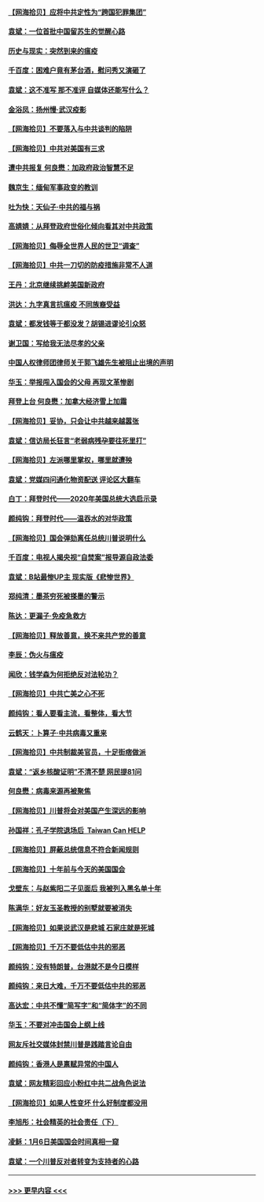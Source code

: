 #### [【网海拾贝】应将中共定性为“跨国犯罪集团”](../pages/nsc993/n12740430.md?t=02091401) 
#### [袁斌：一位首批中国留苏生的觉醒心路](../pages/nsc993/n12740396.md?t=02091401) 
#### [历史与现实：突然到来的瘟疫](../pages/nsc993/n12738507.md?t=02091401) 
#### [千百度：困难户竟有茅台酒，慰问秀又演砸了](../pages/nsc993/n12738362.md?t=02091401) 
#### [袁斌：这不准写 那不准评 自媒体还能写什么？](../pages/nsc993/n12737833.md?t=02091401) 
#### [金浴凤：扬州慢‧武汉疫影](../pages/nsc993/n12737248.md?t=02091401) 
#### [【网海拾贝】不要落入与中共谈判的陷阱](../pages/nsc993/n12735229.md?t=02091401) 
#### [【网海拾贝】中共对美国有三求](../pages/nsc993/n12735197.md?t=02091401) 
#### [遭中共报复 何良懋：加政府政治智慧不足](../pages/nsc993/n12734323.md?t=02091401) 
#### [魏京生：缅甸军事政变的教训](../pages/nsc993/n12732470.md?t=02091401) 
#### [吐为快：天仙子·中共的福与祸](../pages/nsc993/n12732165.md?t=02091401) 
#### [高婧婧：从拜登政府世俗化倾向看其对中共政策](../pages/nsc993/n12730028.md?t=02091401) 
#### [【网海拾贝】侮辱全世界人民的世卫“调查”](../pages/nsc993/n12727884.md?t=02091401) 
#### [【网海拾贝】中共一刀切的防疫措施非常不人道](../pages/nsc993/n12724879.md?t=02091401) 
#### [王丹：北京继续挑衅美国新政府](../pages/nsc993/n12722456.md?t=02091401) 
#### [洪达：九字真言抗瘟疫 不同族裔受益](../pages/nsc993/n12722448.md?t=02091401) 
#### [袁斌：都发钱等于都没发？胡锡进谬论引众怒](../pages/nsc993/n12722393.md?t=02091401) 
#### [谢卫国：写给我无法尽孝的父亲](../pages/nsc993/n12720325.md?t=02091401) 
#### [中国人权律师团律师关于郭飞雄先生被阻止出境的声明](../pages/nsc993/n12720203.md?t=02091401) 
#### [华玉：举报闯入国会的父母 再现文革惨剧](../pages/nsc993/n12719070.md?t=02091401) 
#### [拜登上台 何良懋：加拿大经济雪上加霜](../pages/nsc993/n12718943.md?t=02091401) 
#### [【网海拾贝】妥协，只会让中共越来越嚣张](../pages/nsc993/n12717392.md?t=02091401) 
#### [袁斌：信访局长狂言“老弱病残孕要往死里打”](../pages/nsc993/n12717343.md?t=02091401) 
#### [【网海拾贝】左派哪里掌权，哪里就遭殃](../pages/nsc993/n12715009.md?t=02091401) 
#### [袁斌：党媒四问通化物资配送 评论区大翻车](../pages/nsc993/n12714950.md?t=02091401) 
#### [白丁：拜登时代——2020年美国总统大选启示录](../pages/nsc993/n12714920.md?t=02091401) 
#### [颜纯钩：拜登时代——温吞水的对华政策](../pages/nsc993/n12713245.md?t=02091401) 
#### [【网海拾贝】国会弹劾离任总统川普说明什么](../pages/nsc993/n12712816.md?t=02091401) 
#### [千百度：电视人揭央视“自焚案”报导源自政法委](../pages/nsc993/n12709760.md?t=02091401) 
#### [袁斌：B站最惨UP主 现实版《悲惨世界》](../pages/nsc993/n12709686.md?t=02091401) 
#### [郑纯清：墨茶穷死被搽墨的警示](../pages/nsc993/n12709262.md?t=02091401) 
#### [陈达：更漏子·免疫急救方](../pages/nsc993/n12709244.md?t=02091401) 
#### [【网海拾贝】释放善意，换不来共产党的善意](../pages/nsc993/n12708361.md?t=02091401) 
#### [李辰：伪火与瘟疫](../pages/nsc993/n12707981.md?t=02091401) 
#### [闻欣：钱学森为何拒绝反对法轮功？](../pages/nsc993/n12707407.md?t=02091401) 
#### [【网海拾贝】中共亡美之心不死](../pages/nsc993/n12707621.md?t=02091401) 
#### [颜纯钩：看人要看主流，看整体，看大节](../pages/nsc993/n12707536.md?t=02091401) 
#### [云鹤天：卜算子‧中共病毒又重来](../pages/nsc993/n12707408.md?t=02091401) 
#### [【网海拾贝】中共制裁美官员，十足街痞做派](../pages/nsc993/n12705115.md?t=02091401) 
#### [袁斌：“返乡核酸证明”不清不楚 网民提81问](../pages/nsc993/n12704982.md?t=02091401) 
#### [何良懋：病毒来源再被聚焦](../pages/nsc993/n12704944.md?t=02091401) 
#### [【网海拾贝】川普将会对美国产生深远的影响](../pages/nsc993/n12703045.md?t=02091401) 
#### [孙国祥：孔子学院退场后  Taiwan Can HELP](../pages/nsc993/n12702430.md?t=02091401) 
#### [【网海拾贝】屏蔽总统信息不符合新闻规则](../pages/nsc993/n12699998.md?t=02091401) 
#### [【网海拾贝】十年前与今天的美国国会](../pages/nsc993/n12696993.md?t=02091401) 
#### [戈壁东：与赵紫阳二子见面后 我被列入黑名单十年](../pages/nsc993/n12696215.md?t=02091401) 
#### [陈满华：好友玉圣教授的别墅就要被消失](../pages/nsc993/n12695411.md?t=02091401) 
#### [【网海拾贝】如果说武汉是悲城 石家庄就是死城](../pages/nsc993/n12694589.md?t=02091401) 
#### [【网海拾贝】千万不要低估中共的邪恶](../pages/nsc993/n12692771.md?t=02091401) 
#### [颜纯钩：没有特朗普，台港就不是今日模样](../pages/nsc993/n12692678.md?t=02091401) 
#### [颜纯钩：来日大难，千万不要低估中共的邪恶](../pages/nsc993/n12692080.md?t=02091401) 
#### [高达宏：中共不懂“简写字”和“简体字”的不同](../pages/nsc993/n12692068.md?t=02091401) 
#### [华玉：不要对冲击国会上纲上线](../pages/nsc993/n12689948.md?t=02091401) 
#### [网友斥社交媒体封禁川普是践踏言论自由](../pages/nsc993/n12687482.md?t=02091401) 
#### [颜纯钩：香港人是禀赋异常的中国人](../pages/nsc993/n12685142.md?t=02091401) 
#### [袁斌：网友精彩回应小粉红中共二战角色说法](../pages/nsc993/n12684994.md?t=02091401) 
#### [【网海拾贝】如果人性变坏 什么好制度都没用](../pages/nsc993/n12683000.md?t=02091401) 
#### [李旭彤：社会精英的社会责任（下）](../pages/nsc993/n12680604.md?t=02091401) 
#### [凌稣：1月6日美国国会时间真相一窥](../pages/nsc993/n12682780.md?t=02091401) 
#### [袁斌：一个川普反对者转变为支持者的心路](../pages/nsc993/n12682700.md?t=02091401) 

----
#### [ >>> 更早内容 <<< ](../indexes/nsc993-earlier.md)
